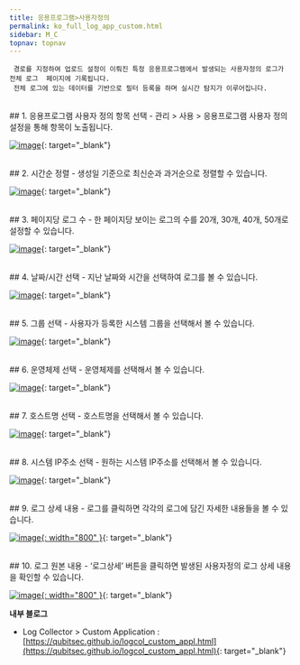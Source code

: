 ```yaml
---
title: 응용프로그램>사용자정의
permalink: ko_full_log_app_custom.html
sidebar: M_C
topnav: topnav
---
```


     경로를 지정하여 업로드 설정이 이뤄진 특정 응용프로그램에서 발생되는 사용자정의 로그가 전체 로그  페이지에 기록됩니다.
     전체 로그에 있는 데이터를 기반으로 필터 등록을 하며 실시간 탐지가 이루어집니다.

<br />
## 1. 응용프로그램 사용자 정의 항목 선택
- 관리 > 사용 > 응용프로그램 사용자 정의 설정을 통해 항목이 노출됩니다.

[![image](/docs/images/Manual/common/full_log/custom/1.png)](/docs/images/Manual/common/full_log/custom/1.png){: target="_blank"}

<br />
## 2. 시간순 정렬
- 생성일 기준으로 최신순과 과거순으로 정렬할 수 있습니다.

[![image](/docs/images/Manual/common/full_log/custom/2.png)](/docs/images/Manual/common/full_log/custom/2.png){: target="_blank"}

<br />
## 3. 페이지당 로그 수
- 한 페이지당 보이는 로그의 수를 20개, 30개, 40개, 50개로 설정할 수 있습니다.

[![image](/docs/images/Manual/common/full_log/custom/3.png)](/docs/images/Manual/common/full_log/custom/3.png){: target="_blank"}

<br />
## 4. 날짜/시간 선택
- 지난 날짜와 시간을 선택하여 로그를 볼 수 있습니다.

[![image](/docs/images/Manual/common/full_log/custom/4.png)](/docs/images/Manual/common/full_log/custom/4.png){: target="_blank"}

<br />
## 5. 그룹 선택
- 사용자가 등록한 시스템 그룹을 선택해서 볼 수 있습니다.

[![image](/docs/images/Manual/common/full_log/custom/5.png)](/docs/images/Manual/common/full_log/custom/5.png){: target="_blank"}

<br />
## 6. 운영체제 선택
- 운영체제를 선택해서 볼 수 있습니다.

[![image](/docs/images/Manual/common/full_log/custom/6.png)](/docs/images/Manual/common/full_log/custom/6.png){: target="_blank"}

<br />
## 7. 호스트명 선택
- 호스트명을 선택해서 볼 수 있습니다.

[![image](/docs/images/Manual/common/full_log/custom/7.png)](/docs/images/Manual/common/full_log/custom/7.png){: target="_blank"}
 
 <br />
## 8. 시스템 IP주소 선택
- 원하는 시스템 IP주소를 선택해서 볼 수 있습니다.

[![image](/docs/images/Manual/common/full_log/custom/8.png)](/docs/images/Manual/common/full_log/custom/8.png){: target="_blank"}

<br />
## 9. 로그 상세 내용
- 로그를 클릭하면 각각의 로그에 담긴 자세한 내용들을 볼 수 있습니다.

[![image](/docs/images/Manual/common/full_log/custom/9.png){: width="800" }](/docs/images/Manual/common/full_log/custom/9.png){: target="_blank"}
 
<br />
## 10. 로그 원본 내용
- ‘로그상세’ 버튼을 클릭하면 발생된 사용자정의 로그 상세 내용을 확인할 수 있습니다.

[![image](/docs/images/Manual/common/full_log/custom/10.png){: width="800" }](/docs/images/Manual/common/full_log/custom/10.png){: target="_blank"}

 **내부 블로그**
- Log Collector > Custom Application : [https://qubitsec.github.io/logcol_custom_appl.html](https://qubitsec.github.io/logcol_custom_appl.html){: target="_blank"} 
